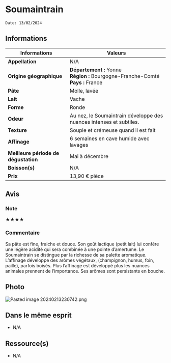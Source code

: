 # Soumaintrain
```
Date: 13/02/2024
```
## Informations

| Informations | Valeurs |
| ---- | ---- |
| **Appellation** | N/A |
| **Origine géographique** | **Département :** Yonne<br>**Région :** Bourgogne-Franche-Comté<br>**Pays :** France   |
| **Pâte** | Molle, lavée |
| **Lait** | Vache |
| **Forme** | Ronde |
| **Odeur** | Au nez, le Soumaintrain développe des nuances intenses et subtiles. |
| **Texture** | Souple et crémeuse quand il est fait |
| **Affinage** | 6 semaines en cave humide avec lavages |
| **Meilleure période de dégustation** | Mai à décembre |
| **Boisson(s)** | N/A |
| **Prix** | 13,90 € pièce |

## Avis
### Note
★★★★
### Commentaire
Sa pâte est fine, fraiche et douce. Son goût lactique (petit lait) lui confère une légère acidité qui sera combinée à une pointe d’amertume. Le Soumaintrain se distingue par la richesse de sa palette aromatique. L’affinage développe des arômes végétaux, (champignon, humus, foin, paille), parfois boisés. Plus l’affinage est développé plus les nuances animales prennent de l’importance. Ses arômes sont persistants en bouche.

## Photo
![Pasted image 20240213230742.png](./M%C3%A9dias/Pasted%20image%2020240213230742.png)
## Dans le même esprit
* N/A

## Ressource(s)
* N/A